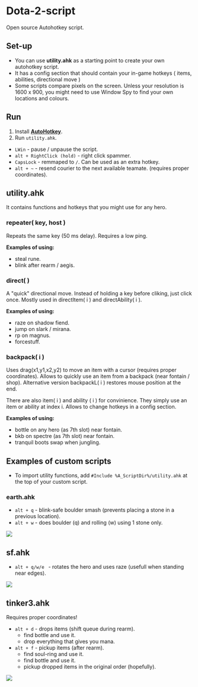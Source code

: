 # Dota-2-script
Open source Autohotkey script.

## Set-up
* You can use **utility.ahk** as a starting point to create your own autohotkey script.
* It has a config section that should contain your in-game hotkeys ( items, abilities, directional move )
* Some scripts compare pixels on the screen. Unless your resolution is 1600 x 900, you might need to use Window Spy to find your own locations and colours.

## Run
1. Install [**AutoHotkey**](https://autohotkey.com/download/).
2. Run `utility.ahk`.

* `LWin` - pause / unpause the script.
* `alt + RightClick (hold)` - right click spammer.
* `CapsLock` - remmaped to `/`. Can be used as an extra hotkey.
* `alt + ~` - resend courier to the next available teamate. (requires proper coordinates). 

## utility.ahk
It contains functions and hotkeys that you might use for any hero.

### repeater( key, host )
Repeats the same key (50 ms delay). Requires a low ping.

**Examples of using:**
* steal rune. 
* blink after rearm / aegis.

### direct( )
A "quick" directional move. Instead of holding a key before cliking, just click once. Mostly used in directItem( i ) and directAbility( i ).

**Examples of using:**
* raze on shadow fiend. 
* jump on slark / mirana.
* rp on magnus. 
* forcestuff.

### backpack( i ) 
Uses drag(x1,y1,x2,y2) to move an item with a cursor (requires proper coordinates). Allows to quickly use an item from a backpack (near fontain / shop). Alternative version backpackL( i ) restores mouse position at the end. 

There are also  item( i ) and ability ( i ) for convinience. They simply use an item or ability at index i. Allows to change hotkeys in a config section.

**Examples of using:**
* bottle on any hero (as 7th slot) near fontain.
* bkb on spectre (as 7th slot) near fontain. 
* tranquil boots swap when jungling.


## Examples of custom scripts
* To import utility functions, add `#Include %A_ScriptDir%/utility.ahk` at the top of your custom script.

### earth.ahk 
* `alt + q` - blink-safe boulder smash (prevents placing a stone in a previous location).
* `alt + w` - does boulder (q) and rolling (w) using 1 stone only.

<a href='https://photos.google.com/share/AF1QipM8nC1isaOdMMlGHSjo88Px1PB5M1THSoTuINmtbAm3NNHSegNHH_GVnNDj9CCp8A?key=dlFGSDhidFUxUnVsQjRRVFZNQV96ZU1Ka1BLWFJR'/><img src='https://lh3.googleusercontent.com/F8ax7MZDXmUAtYzHfyWWTO7B47j4_yoDumuIlCqyAfF6AQVibhe5z9wd5B4ybFTawIXXsVSBpg3vadq6KnIlhSqODRVoUVX4GfPknTgjfI02C71VXu7CNhaf4r6XHJPJyyCWvrAdYN7YuxqQ3c2GNBYNwtEm4-yeRKoJqIVBKROE-YN2_tYdTsNuiKIF8lYXKehtQ0vyGcUNbgwD0q3n8l1O5eZsD7c5uvnIXRWSeVzYxEJxp3HXQJKrtzWyDssTIIRjXML-1_M5ZQZvidsLlp188Q5OBAZyTVWf-KCCALCGBoxKKCTa7tElGRPyYgirdnxwT1eAQT9PfV4zC7208oLKQcwqxUeyGm4YvpiZ2b_ZImb7_ibMgTzJdo_jZhpI8Mz2Bu73R7bHtVPwi_2WAiemuTQ404Fd_btl8ciaC06TcBDUWPnK08Rd0drAeTzJij3HKzR41U_tKkOs5t2bl3YGV5vgJQuAIswYtTQU96m3i7zY2QeK38IxWK8nHzuAiJ6dWs0uQ10yoq6qlpgZZQcTwMFMq2-lgs_p-XBpULplD9S1xKcYKiT4pq0qdiRxWxEbe0GNVkphXWuac8XCjrV9jHaXTd_8VaNq9QCm0pBUvD0J6St-rB0owzspaPqUrVQl56kkrUa2rRfANT6oVGn4Mg2SWrVe_A=w1364-h767-no' /></a>

## sf.ahk 
* `alt + q/w/e ` - rotates the hero and uses raze (usefull when standing near edges).

<a href='https://photos.google.com/share/AF1QipOaeWFNBmnsrGPRVVeBfvAHFLoG3BEPnL8deRxEz6tjUJ2gMzO_HlnzdWzvh_5gag?key=Rk4wUEpIcTQ5OFZmSGtXY2xibURGemRnNXhZWmJR'/><img src='https://lh3.googleusercontent.com/D3KiasiCK-EDmF9-cTGhRNxtj-moqzE6sfrHSQAfuFFP4XDNCB1lMLjEI4R-S6usJB_UTceTpaFE9Rc2cF30kd6aXHIrRrFXjlH6ZhPndKKJIOlmH-wtLccBJojQr0fGZQiKKA58Uw6esEMqmiGEV3YRIE91rNJ-59sqLEgbqsWBtB3yJSygAFcxRnfYspVr-K6_bLM-cSeZ6-gORIGJDas_Avgd0ueHz01GmElNP232jmhlNriaC_f7lLcRA9KsRFXnnpMDFLwnTYrh61uT9DDYP3ijXM_betTzZp1A7qWcoE6u_B2lsmeMlxVRGBdzAe6TB8Z85ZjPEwWRyeM1CNqKSEm8fdufOtZNj9Vi2eHYR0lUoq36JJexrZNh5255VUoH14RMbuYowQVPRqK8BuHxVHbEZ3VCgB_vQkW8XMrc-oD-M1rZ4vKghPKD90IKbQ88UvHzPnjSuhTpDKFwrqj0g8hQtMDl-fpLPIQdufybLe2AAKSrhvEXU-smnrVXwBNC3hmFK2BlBnsBD9TNo6xZZn3j6yjghI5m-ZFHqSxURCgS-tOu0ZQ3hRJGNVCkD4BTgF6u60FvRAUE7RKSzjdEk407J1oshlU2qC8z1d3WuzVqzlY_9LQDkiE4N2aEeQ3vN326BiBGk2K48yzuVxYs-050N1_SIw=w1364-h767-no' /></a>


## tinker3.ahk
Requires proper coordinates!

* `alt + d` - drops items (shift queue during rearm). 
  * find bottle and use it.
  * drop everything that gives you mana.
* `alt + f` - pickup items (after rearm).
  * find soul-ring and use it.
  * find bottle and use it.
  * pickup dropped items in the original order (hopefully).

<a href='https://photos.google.com/share/AF1QipOz5fZZx3X_L-59v4_Ay_XWxmEPgYi7-MnCPKLY7fNUbMAR9wW_6eDvn-84VxhMlw?key=WW1nSUY3RWlQNXY3TmV2WmNuWllRYUdMbnVHTHFn'/><img src='https://lh3.googleusercontent.com/iqu5LAz6E4X0IWqjxu9FCVfXE8rjZbaWmS4EXR5wwUZDGrYwI-nqjti52ZDzXdfgaj4_m1vwwHQ__Oynox346BvIKTM0VIumgdIwyzWu2SWs22oUcoDi__ccIwHwRQ7nYXInhzCppmFOFd0BhxZVeX6o46pupkok55WnZCPE_8L7ZxmEHS9zwJrN0BhueTiRwAxhsG4aZguXf1GriljPEyqOf6AetFAuGSoU7g7NaO2u0IhJddkYPTxlRbPRRP6O-iDXJczkiTBVALqrJJ1LfU0FuskWmbaI6a7vorydNFZaLbulGUkM1e9ZXJ3mtUwYAqOGjhgXhgDLSWSSEZ3wRBSRSEde86SZXwmRh_GcQXJ4yZriUujitWxWfbdVyZm_qnqcQCmQghdlFpFcuVuHzWhkpq63L1gV43oGhNHDzSSnUlIanUPkIq36bD-k8hnf_bwmaj3zytHSOhy1ic5DoS6QMOwmEomk4g9MpybxSu5NQWp-dXnkLre-jJ1qP73Nbfe0nsv8onatgq76aLAegwjV1EgOH8-ygMtd6ukM4W7OX6dAFaEX5k19rQF7uJHHALUqeNOxXVEcpzzw5RZSFgvqAPN8-zLeTcT8SWvV3rG1Is5JgGtcl8-UjHBwNNyQkXRdzbVmywEHRnHcmz3a2C38JezNgMxVCw=w1092-h614-no' /></a>
